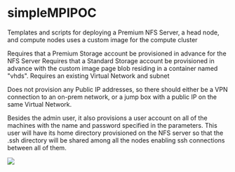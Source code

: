 # simpleMPIPOC
Templates and scripts for deploying a Premium NFS Server, a head node, and compute nodes 
uses a custom image for the compute cluster

Requires that a Premium Storage account be provisioned in advance for the NFS Server
Requires that a Standard Storage account be provisioned in advance with the custom image page blob residing in a container named "vhds". Requires an existing Virtual Network and subnet

Does not provision any Public IP addresses, so there should either be a VPN connection to an on-prem network, or a jump box with a public IP on the same Virtual Network.

Besides the admin user, it also provisions a user account on all of the machines with the name and password specified in the parameters. This user will have its home directory provisioned on the NFS server so that the .ssh directory will be shared among all the nodes enabling ssh connections between all of them.


<a href="https://portal.azure.com/#create/Microsoft.Template/uri/https%3A%2F%2Fraw.githubusercontent.com%2Fbowulf72%2FsimpleMPIPOC%2Fmaster%2Fazuredeploy.json" target="_blank">
    <img src="http://azuredeploy.net/deploybutton.png"/>
</a>
